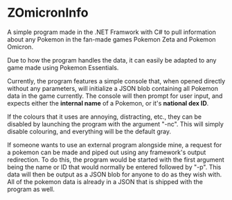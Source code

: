 # ZOmicronInfo

A simple program made in the .NET Framwork with C# to pull information about any Pokemon in the fan-made games Pokemon Zeta and Pokemon Omicron.

Due to how the program handles the data, it can easily be adapted to any game made using Pokemon Essentials.

Currently, the program features a simple console that, when opened directly without any parameters, will initialize a JSON blob containing all Pokemon data in the game currently. 
The console will then prompt for user input, and expects either the **internal name** of a Pokemon, or it's **national dex ID**.

If the colours that it uses are annoying, distracting, etc., they can be disabled by launching the program with the argument "-nc".
This will simply disable colouring, and everything will be the default gray.

If someone wants to use an external program alongside mine, a request for a pokemon can be made and piped out using any framework's output redirection.
To do this, the program would be started with the first argument being the name or ID that would normally be entered followed by "-p".
This data will then be output as a JSON blob for anyone to do as they wish with. All of the pokemon data is already in a JSON that is shipped with the program as well.

